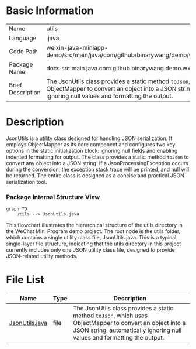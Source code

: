 # Basic Information

|      |      |
|------|------|
| Name | utils |
| Language | .java |
| Code Path | weixin-java-miniapp-demo/src/main/java/com/github/binarywang/demo/wx/miniapp/utils |
| Package Name | docs.src.main.java.com.github.binarywang.demo.wx.miniapp.utils |
| Brief Description | The JsonUtils class provides a static method `toJson`, which uses ObjectMapper to convert an object into a JSON string, automatically ignoring null values and formatting the output. |

# Description

JsonUtils is a utility class designed for handling JSON serialization. It employs ObjectMapper as its core component and configures two key options in the static initialization block: ignoring null fields and enabling indented formatting for output. The class provides a static method `toJson` to convert any object into a JSON string. If a JsonProcessingException occurs during the conversion, the exception stack trace will be printed, and null will be returned. The entire class is designed as a concise and practical JSON serialization tool.


### Package Internal Structure View

```mermaid
graph TD
    utils --> JsonUtils.java
```

This flowchart illustrates the hierarchical structure of the utils directory in the WeChat Mini Program demo project. The root node is the utils folder, which contains a single utility class file, JsonUtils.java. This is a typical single-layer file structure, indicating that the utils directory in this project currently includes only one JSON utility class file, designed to provide JSON-related utility methods.

# File List

| Name   | Type  | Description |
|-------|------|-------------|
| [JsonUtils.java](JsonUtils.md) | file | The JsonUtils class provides a static method `toJson`, which uses ObjectMapper to convert an object into a JSON string, automatically ignoring null values and formatting the output. |



